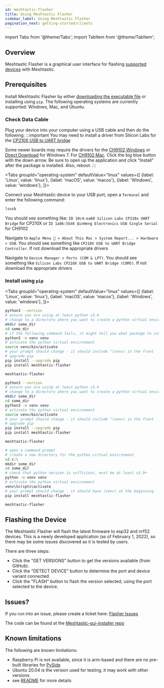 ```yaml
---
id: meshtastic-flasher
title: Using Meshtastic Flasher
sidebar_label: Using Meshtastic Flasher
pagination_next: getting-started/clients
---
```


import Tabs from '@theme/Tabs';
import TabItem from '@theme/TabItem';

## Overview

Meshtastic Flasher is a graphical user interface for flashing [supported devices](/docs/hardware) with Meshtastic.

## Prerequisites

Install Meshtastic Flasher by either [downloading the executable file](https://github.com/meshtastic/Meshtastic-gui-installer/releases) or installing using `pip`. The following operating systems are currently supported: Windows, Mac, and Ubuntu.

### Check Data Cable

Plug your device into your computer using a USB cable and then do the following:
:::important
You may need to install a driver from Silicon Labs for the [CP210X USB to UART bridge](https://www.silabs.com/products/development-tools/software/usb-to-uart-bridge-vcp-drivers)

Some newer boards may require the drivers for the [CH9102 Windows](http://www.wch.cn/downloads/CH343SER_ZIP.html) or [Direct Download](https://github.com/Xinyuan-LilyGO/CH9102_Driver) for Windows 7. For [CH9102 Mac](http://www.wch.cn/downloads/CH34XSER_MAC_ZIP.html). Click the big blue button with the down arrow. Be sure to open up the application and click "Install" after the package is installed. Also, reboot.
:::

<Tabs
groupId="operating-system"
defaultValue="linux"
values={[
{label: 'Linux', value: 'linux'},
{label: 'macOS', value: 'macos'},
{label: 'Windows', value: 'windows'},
]}>
<TabItem value="linux">

Connect your Meshtastic device to your USB port, open a `Terminal` and enter the following command:

```bash
lsusb
```

You should see something like: `ID 10c4:ea60 Silicon Labs CP210x UART Bridge` for CP210X or `ID 1a86:55d4 QinHeng Electronics USB Single Serial` for CH9102

  </TabItem>
  <TabItem value="macos">

Navigate to `Apple Menu  > About This Mac > System Report... > Hardware > USB`. You should see something like `CP210X USB to UART Bridge Controller`. If not download the appropriate drivers

  </TabItem>
  <TabItem value="windows">

Navigate to `Device Manager > Ports (COM & LPT)`. You should see something like `Silicon Labs CP210X USB to UART Bridge (COM5)`. If not download the appropriate drivers

  </TabItem>
</Tabs>

### Install using `pip`

<Tabs
groupId="operating-system"
defaultValue="linux"
values={[
{label: 'Linux', value: 'linux'},
{label: 'macOS', value: 'macos'},
{label: 'Windows', value: 'windows'},
]}>
<TabItem value="linux">

```bash title="Install Meshtastic Flasher"
python3 --version
# ensure you are using at least python v3.6
# change to a directory where you want to create a python virtual environment
mkdir some_dir
cd some_dir
# if the following command fails, it might tell you what package to install
python3 -m venv venv
# activate the python virtual environment
source venv/bin/activate
# your prompt should change - it should include "(venv) in the front
# upgrade pip
pip install --upgrade pip
pip install meshtastic-flasher
```

```bash title="Running Meshtastic Flasher"
meshtastic-flasher
```

  </TabItem>
  <TabItem value="macos">

```bash title="Install Meshtastic Flasher"
python3 --version
# ensure you are using at least python v3.6
# change to a directory where you want to create a python virtual environment
mkdir some_dir
cd some_dir
python3 -m venv venv
# activate the python virtual environment
source venv/bin/activate
# your prompt should change - it should include "(venv) in the front
# upgrade pip
pip install --upgrade pip
pip install meshtastic-flasher
```

```bash title="Running Meshtastic Flasher"
meshtastic-flasher
```

  </TabItem>
  <TabItem value="windows">

```bash title="Install Meshtastic Flasher"
# open a command prompt
# create a new directory for the python virtual environment
cd c:\
mkdir some_dir
cd some_dir
# check that python version is sufficient, must be at least v3.9+
python -m venv venv
# activate the python virtual environment
venv\Scripts\activate
# your prompt should change - it should have (venv) at the beginning
pip install meshtastic-flasher
```

```bash title="Running Meshtastic Flasher"
meshtastic-flasher
```

  </TabItem>
</Tabs>

## Flashing the Device

The Meshtastic Flasher will flash the latest firmware to esp32 and nrf52 devices. This is a newly developed application (as of February 1, 2022), so there may be some issues discovered as it is tested by users.

There are three steps:

- Click the "GET VERSIONS" button to get the versions available (from GitHub).
- Click the "DETECT DEVICE" button to determine the port and device variant connected.
- Click the "FLASH" button to flash the version selected, using the port selected to the device.

## Issues?

If you run into an issue, please create a ticket here: [Flasher Issues](https://github.com/meshtastic/Meshtastic-gui-installer/issues)

The code can be found at the [Meshtastic-gui-installer repo](https://github.com/meshtastic/Meshtastic-gui-installer)

## Known limitations

The following are known limitations:

- Raspberry Pi is not available, since it is arm-based and there are no pre-built libraries for [PySide](https://wiki.qt.io/Qt_for_Python)
- Ubuntu 20.04 is the version used for testing, it may work with other versions
- see [README](https://github.com/meshtastic/Meshtastic-gui-installer/blob/master/README.md) for more details
